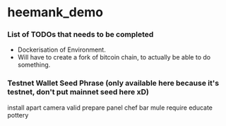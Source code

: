 # heemank_demo




### List of TODOs that needs to be completed
- Dockerisation of Environment.
- Will have to create a fork of bitcoin chain, to actually be able to do something.


### Testnet Wallet Seed Phrase (only available here because it's testnet, don't put mainnet seed here xD)
install apart camera valid prepare panel chef bar mule require educate pottery